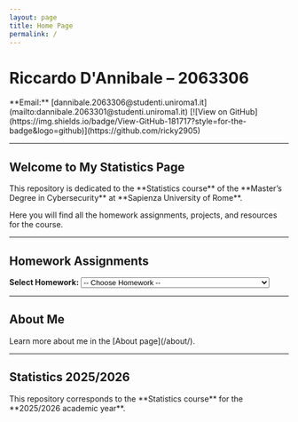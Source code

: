 ```yaml
---
layout: page
title: Home Page
permalink: /
---
```


# Riccardo D'Annibale – 2063306

<div class="card">
**Email:** [dannibale.2063306@studenti.uniroma1.it](mailto:dannibale.2063301@studenti.uniroma1.it)  
[![View on GitHub](https://img.shields.io/badge/View-GitHub-181717?style=for-the-badge&logo=github)](https://github.com/ricky2905)
</div>

---

## Welcome to My Statistics Page

<div class="card">
This repository is dedicated to the **Statistics course** of the **Master’s Degree in Cybersecurity** at **Sapienza University of Rome**.  

Here you will find all the homework assignments, projects, and resources for the course.
</div>

---

## Homework Assignments

<div class="card">
<label for="homework-select"><strong>Select Homework:</strong></label>
<select id="homework-select" onchange="if(this.value) window.location.href=this.value">
  <option value="">-- Choose Homework --</option>
  <option value="/HOMEWORK/homework1/">Homework 1 – Statistics and Its Role in Cybersecurity</option>
  <!-- Aggiungi qui i futuri homework -->
</select>
</div>

---

## About Me

<div class="card">
Learn more about me in the [About page](/about/).
</div>

---

## Statistics 2025/2026

<div class="card">
This repository corresponds to the **Statistics course** for the **2025/2026 academic year**.
</div>
